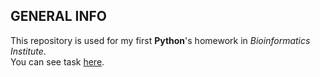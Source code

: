 ## GENERAL INFO
This repository is used for my first **Python**'s homework in *Bioinformatics Institute*.
<br> 
You can see task [here](https://www.notion.so/First-Homework-Git-cc0d4abbd04245f2874110d1590dda7b).

